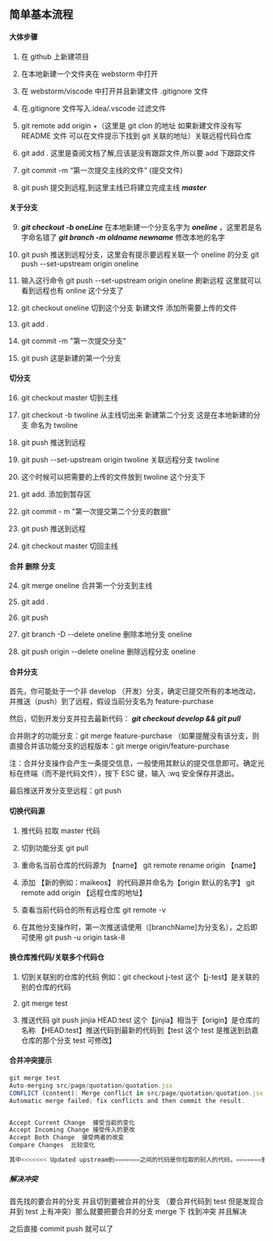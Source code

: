 ## 简单基本流程

#### 大体步骤

1. 在 github 上新建项目

2. 在本地新建一个文件夹在 webstorm 中打开

3. 在 webstorm/viscode 中打开并且新建文件 .gitignore 文件

4. 在.gitignore 文件写入.idea/.vscode 过滤文件

5. git remote add origin +（这里是 git clon 的地址 如果新建文件没有写 README 文件 可以在文件提示下找到 git 关联的地址）关联远程代码仓库

6. git add . 这里是查阅文档了解,应该是没有跟踪文件,所以要 add 下跟踪文件

7. git commit -m “第一次提交主线的文件” (提交文件)

8. git push 提交到远程,到这里主线已将建立完成主线 **_master_**

#### 关于分支

9. **_git checkout -b oneLine_** 在本地新建一个分支名字为 **_oneline_**
   ，这里若是名字命名错了 **_git branch -m oldname newname_** 修改本地的名字

10. git push 推送到远程分支，这里会有提示要远程关联一个 oneline 的分支
    git push --set-upstream origin oneline

11. 输入这行命令 git push --set-upstream origin oneline 刷新远程 这里就可以看到远程也有 online 这个分支了

12. git checkout oneline 切到这个分支 新建文件 添加所需要上传的文件

13. git add .

14. git commit -m "第一次提交分支"

15. git push 这是新建的第一个分支

#### 切分支

16. git checkout master 切到主线

17. git checkout -b twoline 从主线切出来 新建第二个分支 这是在本地新建的分支 命名为 twoline

18. git push 推送到远程

19. git push --set-upstream origin twoline 关联远程分支 twoline

20. 这个时候可以把需要的上传的文件放到 twoline 这个分支下

21. git add. 添加到暂存区

22. git commit - m "第一次提交第二个分支的数据"

23. git push 推送到远程

24. git checkout master 切回主线

#### 合并 删除 分支

24. git merge oneline 合并第一个分支到主线

25. git add .

26. git push

27. git branch -D --delete oneline 删除本地分支 oneline

28. git push origin --delete oneline 删除远程分支 oneline

#### 合并分支

首先，你可能处于一个非 develop （开发）分支，确定已提交所有的本地改动，并推送（push）到了远程，假设当前分支名为 feature-purchase

然后，切到开发分支并拉去最新代码： **_git checkout develop && git pull_**

合并刚才的功能分支：git merge feature-purchase
（如果提醒没有该分支，则直接合并该功能分支的远程版本：git merge origin/feature-purchase

注：合并分支操作会产生一条提交信息，一般使用其默认的提交信息即可。确定光标在终端（而不是代码文件），按下 ESC 键，输入 :wq 安全保存并退出。

最后推送开发分支至远程：git push

#### 切换代码源

1. 推代码 拉取 master 代码

2. 切到功能分支 git pull

3. 重命名当前仓库的代码源为 【name】 git remote rename origin 【name】

4. 添加 【新的例如：maikeos】 的代码源并命名为【origin 默认的名字】 git remote add origin 【远程仓库的地址】

5. 查看当前代码仓的所有远程仓库 git remote -v

6. 在其他分支操作时，第一次推送请使用（[branchName]为分支名），之后即可使用 git push -u origin task-8

#### 换仓库推代码/关联多个代码仓

1. 切到关联别的仓库的代码 例如：git checkout j-test 这个【j-test】是关联的别的仓库的代码

2. git merge test

3. 推送代码 git push jinjia HEAD:test 这个【jinjia】相当于【origin】是仓库的名称 【HEAD:test】推送代码到最新的代码到【test 这个 test 是推送到劲嘉仓库的那个分支 test 可修改】

#### 合并冲突提示

```js
git merge test
Auto-merging src/page/quotation/quotation.jsx
CONFLICT (content): Merge conflict in src/page/quotation/quotation.jsx
Automatic merge failed; fix conflicts and then commit the result.


Accept Current Change  接受当前的变化
Accept Incoming Change 接受传入的更改
Accept Both Change  接受两者的改变
Compare Changes  比较变化

其中<<<<<<< Updated upstream到=======之间的代码是你拉取的别人的代码，=======到>>>>>>> Stashed changes是你自己本次修改的代码
```

##### 解决冲突

首先找的要合并的分支 并且切到要被合并的分支 （要合并代码到 test 但是发现合并到 test 上有冲突）那么就要把要合并的分支 merge 下 找到冲突 并且解决

之后直接 commit push 就可以了
